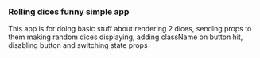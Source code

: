 ### Rolling dices funny simple app

This app is for doing basic stuff
about rendering 2 dices, sending props
to them making random dices displaying,
adding className on button hit, disabling
button and switching state props
